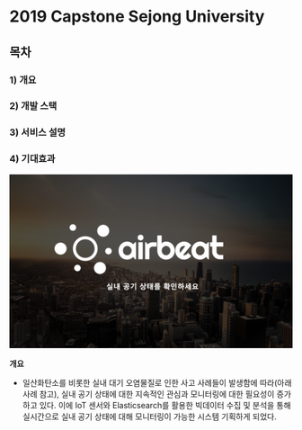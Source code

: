 # 2019 Capstone Sejong University


## 목차
### 1) 개요
### 2) 개발 스택
### 3) 서비스 설명
### 4) 기대효과

![main_img](./img/main_img.png)


**개요**  
-  일산화탄소를 비롯한 실내 대기 오염물질로 인한 사고 사례들이 발생함에 따라(아래 사례 참고), 실내 공기 상태에 대한 지속적인 관심과 모니터링에 대한 필요성이 증가하고 있다. 이에 IoT 센서와 Elasticsearch를 활용한 빅데이터 수집 및 분석을 통해 실시간으로 실내 공기 상태에 대해 모니터링이 가능한 시스템 기획하게 되었다. 
  

  
